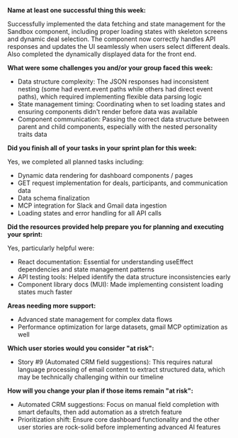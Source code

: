 **Name at least one successful thing this week:**

Successfully implemented the data fetching and state management for the Sandbox component, including proper loading states with skeleton screens and dynamic deal selection. The component now correctly handles API responses and updates the UI seamlessly when users select different deals. Also completed the dynamically displayed data for the front end.

**What were some challenges you and/or your group faced this week:**

- Data structure complexity: The JSON responses had inconsistent nesting (some had event.event paths while others had direct event paths), which required implementing flexible data parsing logic
- State management timing: Coordinating when to set loading states and ensuring components didn't render before data was available
- Component communication: Passing the correct data structure between parent and child components, especially with the nested personality traits data

**Did you finish all of your tasks in your sprint plan for this week:**

Yes, we completed all planned tasks including:

- Dynamic data rendering for dashboard components / pages
- GET request implementation for deals, participants, and communication data
- Data schema finalization
- MCP integration for Slack and Gmail data ingestion
- Loading states and error handling for all API calls

**Did the resources provided help prepare you for planning and executing your sprint:**

Yes, particularly helpful were:

- React documentation: Essential for understanding useEffect dependencies and state management patterns
- API testing tools: Helped identify the data structure inconsistencies early
- Component library docs (MUI): Made implementing consistent loading states much faster

**Areas needing more support:**

- Advanced state management for complex data flows
- Performance optimization for large datasets, gmail MCP optimization as well

**Which user stories would you consider "at risk":**

- Story #9 (Automated CRM field suggestions): This requires natural language processing of email content to extract structured data, which may be technically challenging within our timeline

**How will you change your plan if those items remain "at risk":**

- Automated CRM suggestions: Focus on manual field completion with smart defaults, then add automation as a stretch feature
- Prioritization shift: Ensure core dashboard functionality and the other user stories are rock-solid before implementing advanced AI features
